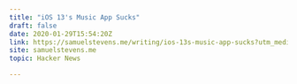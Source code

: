 ```yaml
---
title: "iOS 13's Music App Sucks"
draft: false
date: 2020-01-29T15:54:20Z
link: https://samuelstevens.me/writing/ios-13s-music-app-sucks?utm_medium=RSS&utm_source=hune
site: samuelstevens.me
topic: Hacker News  

---
```

